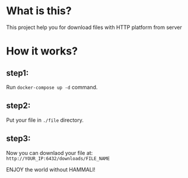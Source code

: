 # What is this?
This project help you for download files with HTTP platform from server

# How it works?
## step1:
Run ``docker-compose up -d`` command.
## step2:
Put your file in ``./file`` directory.
## step3:
Now you can downlaod your file at:
```http://YOUR_IP:6432/downloads/FILE_NAME```

ENJOY the world without HAMMALI!
